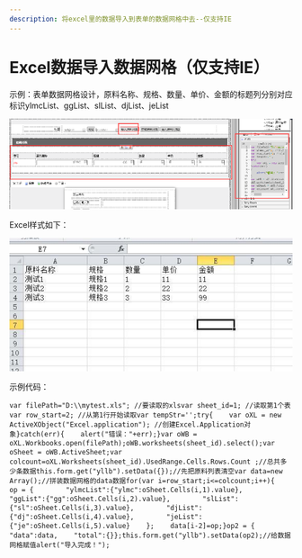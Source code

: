 ```yaml
---
description: 将excel里的数据导入到表单的数据网格中去--仅支持IE
---
```


# Excel数据导入数据网格（仅支持IE）

示例：表单数据网格设计，原料名称、规格、数量、单价、金额的标题列分别对应标识ylmcList、ggList、slList、djList、jeList

![](../../.gitbook/assets/qq-tu-pian-20181029155411.png)

Excel样式如下：

![&#x9700;&#x8981;&#x5BFC;&#x5165;&#x7684;&#x6570;&#x636E;](../../.gitbook/assets/qq-jie-tu-20181029160002.jpg)

示例代码：

```text
var filePath="D:\\mytest.xls"; //要读取的xlsvar sheet_id=1; //读取第1个表var row_start=2; //从第1行开始读取var tempStr='';try{    var oXL = new ActiveXObject("Excel.application"); //创建Excel.Application对象}catch(err){    alert("错误："+err);}var oWB = oXL.Workbooks.open(filePath);oWB.worksheets(sheet_id).select();var oSheet = oWB.ActiveSheet;var colcount=oXL.Worksheets(sheet_id).UsedRange.Cells.Rows.Count ;//总共多少条数据this.form.get("yllb").setData({});//先把原料列表清空var data=new Array();//拼装数据网格的data数据for(var i=row_start;i<=colcount;i++){    op = {        "ylmcList":{"ylmc":oSheet.Cells(i,1).value},        "ggList":{"gg":oSheet.Cells(i,2).value},        "slList":{"sl":oSheet.Cells(i,3).value},        "djList":{"dj":oSheet.Cells(i,4).value},        "jeList":{"je":oSheet.Cells(i,5).value}    };    data[i-2]=op;}op2 = {    "data":data,    "total":{}};this.form.get("yllb").setData(op2);//给数据网格赋值alert("导入完成！");
```


